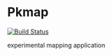 Pkmap
=======================

[![Build Status](https://travis-ci.org/tshm/pkmap.svg?branch=master)](https://travis-ci.org/tshm/pkmap)

experimental mapping application

